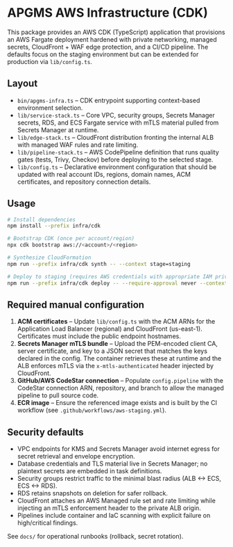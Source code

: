 # APGMS AWS Infrastructure (CDK)

This package provides an AWS CDK (TypeScript) application that provisions an AWS Fargate deployment hardened with private networking, managed secrets, CloudFront + WAF edge protection, and a CI/CD pipeline. The defaults focus on the staging environment but can be extended for production via `lib/config.ts`.

## Layout

- `bin/apgms-infra.ts` – CDK entrypoint supporting context-based environment selection.
- `lib/service-stack.ts` – Core VPC, security groups, Secrets Manager secrets, RDS, and ECS Fargate service with mTLS material pulled from Secrets Manager at runtime.
- `lib/edge-stack.ts` – CloudFront distribution fronting the internal ALB with managed WAF rules and rate limiting.
- `lib/pipeline-stack.ts` – AWS CodePipeline definition that runs quality gates (tests, Trivy, Checkov) before deploying to the selected stage.
- `lib/config.ts` – Declarative environment configuration that should be updated with real account IDs, regions, domain names, ACM certificates, and repository connection details.

## Usage

```sh
# Install dependencies
npm install --prefix infra/cdk

# Bootstrap CDK (once per account/region)
npx cdk bootstrap aws://<account>/<region>

# Synthesize CloudFormation
npm run --prefix infra/cdk synth -- --context stage=staging

# Deploy to staging (requires AWS credentials with appropriate IAM privileges)
npm run --prefix infra/cdk deploy -- --require-approval never --context stage=staging
```

## Required manual configuration

1. **ACM certificates** – Update `lib/config.ts` with the ACM ARNs for the Application Load Balancer (regional) and CloudFront (us-east-1). Certificates must include the public endpoint hostnames.
2. **Secrets Manager mTLS bundle** – Upload the PEM-encoded client CA, server certificate, and key to a JSON secret that matches the keys declared in the config. The container retrieves these at runtime and the ALB enforces mTLS via the `x-mtls-authenticated` header injected by CloudFront.
3. **GitHub/AWS CodeStar connection** – Populate `config.pipeline` with the CodeStar connection ARN, repository, and branch to allow the managed pipeline to pull source code.
4. **ECR image** – Ensure the referenced image exists and is built by the CI workflow (see `.github/workflows/aws-staging.yml`).

## Security defaults

- VPC endpoints for KMS and Secrets Manager avoid internet egress for secret retrieval and envelope encryption.
- Database credentials and TLS material live in Secrets Manager; no plaintext secrets are embedded in task definitions.
- Security groups restrict traffic to the minimal blast radius (ALB <-> ECS, ECS <-> RDS).
- RDS retains snapshots on deletion for safer rollback.
- CloudFront attaches an AWS Managed rule set and rate limiting while injecting an mTLS enforcement header to the private ALB origin.
- Pipelines include container and IaC scanning with explicit failure on high/critical findings.

See `docs/` for operational runbooks (rollback, secret rotation).
